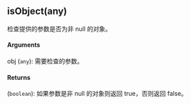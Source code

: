 ## isObject(any)

检查提供的参数是否为非 null 的对象。

#### Arguments

obj (`any`): 需要检查的参数。

#### Returns

(`boolean`): 如果参数是非 null 的对象则返回 true，否则返回 false。
